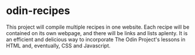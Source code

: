 # odin-recipes
This project will compile multiple recipes in one website. Each recipe will be contained on its own webpage, and there will be links and lists aplenty. It is an efficient and delicious way to incorporate The Odin Project's lessons in HTML and, eventually, CSS and Javascript.